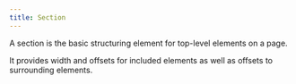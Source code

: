 ```yaml
---
title: Section
---
```

A section is the basic structuring element for top-level elements on a page.

It provides width and offsets for included elements as well as offsets to surrounding elements.
